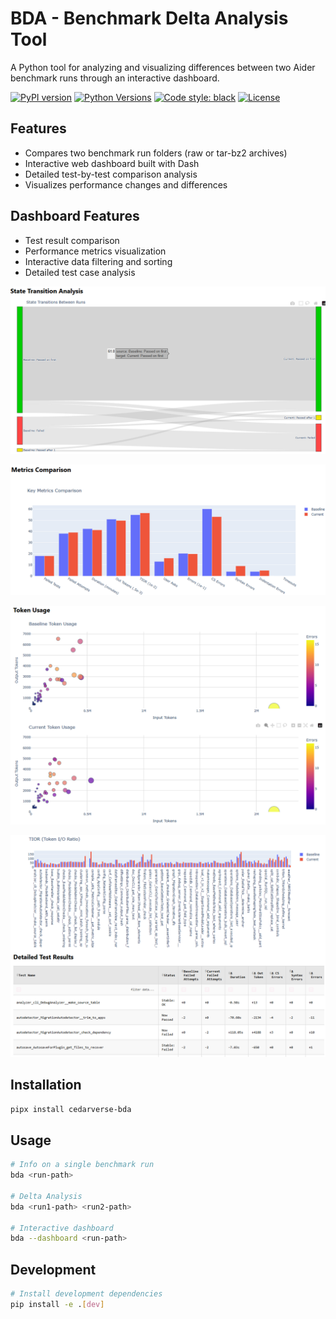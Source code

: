 # BDA - Benchmark Delta Analysis Tool

A Python tool for analyzing and visualizing differences between two Aider benchmark runs through an interactive dashboard.

[![PyPI version](https://badge.fury.io/py/cedarverse-bda.svg)](https://pypi.org/project/cedarverse-bda)
[![Python Versions](https://img.shields.io/pypi/pyversions/cedarverse-bda.svg)](https://pypi.org/project/cedarverse-bda/)
[![Code style: black](https://img.shields.io/badge/code%20style-black-000000.svg)](https://github.com/psf/black)
[![License](https://img.shields.io/badge/License-Apache%202.0-blue.svg)](https://opensource.org/licenses/Apache-2.0)

## Features

- Compares two benchmark run folders (raw or tar-bz2 archives)
- Interactive web dashboard built with Dash
- Detailed test-by-test comparison analysis
- Visualizes performance changes and differences

## Dashboard Features
- Test result comparison
- Performance metrics visualization
- Interactive data filtering and sorting
- Detailed test case analysis

![img.png](img.png)

![img_1.png](img_1.png)

![img_2.png](img_2.png)

![img_3.png](img_3.png)

## Installation

```bash
pipx install cedarverse-bda
```

## Usage

```bash
# Info on a single benchmark run
bda <run-path>

# Delta Analysis
bda <run1-path> <run2-path>

# Interactive dashboard
bda --dashboard <run-path>

```

## Development


```bash
# Install development dependencies
pip install -e .[dev]
```
